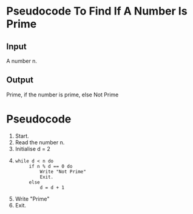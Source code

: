 # Pseudocode To Find If A Number Is Prime

## Input
A number n.

## Output
Prime, if the number is prime, else Not Prime

# Pseudocode

1. Start.
2. Read the number n.
3. Initialise d = 2
4. ```
   while d < n do
        if n % d == 0 do
            Write "Not Prime"
            Exit.
        else
            d = d + 1
   ```
5. Write "Prime"
6. Exit.